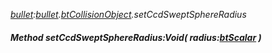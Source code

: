 _[bullet](../../modules/bullet/bullet-module.md):[bullet](../../modules/bullet/bullet-module.md).[btCollisionObject](../../modules/bullet/bullet-btcollisionobject.md).setCcdSweptSphereRadius_
##### Method setCcdSweptSphereRadius:Void( radius:[btScalar](../../modules/bullet/bullet-btscalar.md) )
